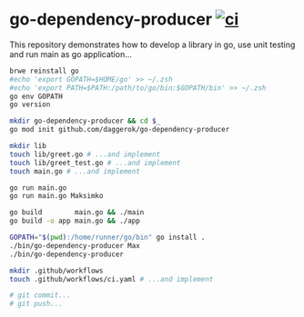 # go-dependency-producer [![ci](https://github.com/daggerok/go-dependency-producer/actions/workflows/ci.yaml/badge.svg)](https://github.com/daggerok/go-dependency-producer/actions/workflows/ci.yaml)
This repository demonstrates how to develop a library in go, use unit testing and run main as go application...

```bash
brwe reinstall go
#echo 'export GOPATH=$HOME/go' >> ~/.zsh
#echo 'export PATH=$PATH:/path/to/go/bin:$GOPATH/bin' >> ~/.zsh
go env GOPATH
go version

mkdir go-dependency-producer && cd $_
go mod init github.com/daggerok/go-dependency-producer

mkdir lib
touch lib/greet.go # ...and implement
touch lib/greet_test.go # ...and implement
touch main.go # ...and implement

go run main.go
go run main.go Maksimko

go build        main.go && ./main
go build -o app main.go && ./app

GOPATH="$(pwd):/home/runner/go/bin" go install .
./bin/go-dependency-producer Max
./bin/go-dependency-producer

mkdir .github/workflows
touch .github/workflows/ci.yaml # ...and implement

# git commit...
# git push...
```
